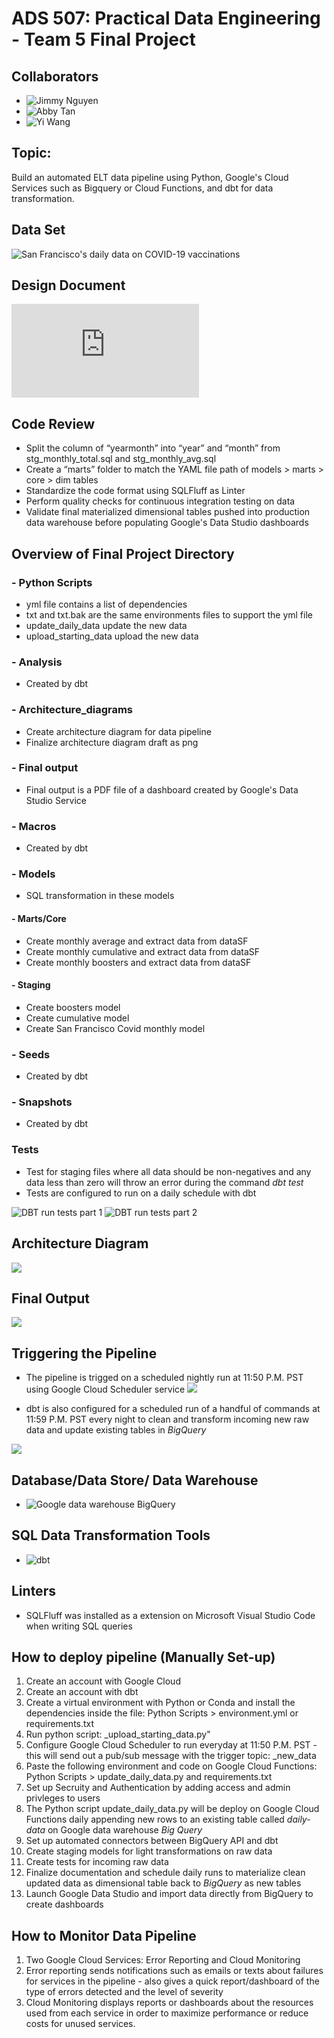 # ADS 507: Practical Data Engineering - Team 5 Final Project

## Collaborators
- ![Jimmy Nguyen](https://github.com/jimmy-nguyen-data-science)
- ![Abby Tan](https://github.com/Abby-Tan)
- ![Yi Wang](https://github.com/YiWang001)


## Topic:

Build an automated ELT data pipeline using Python, Google's Cloud Services such as Bigquery or Cloud Functions, and dbt for data transformation.

## Data Set

![San Francisco's daily data on COVID-19 vaccinations](https://data.sfgov.org/COVID-19/COVID-Vaccinations-Given-to-SF-Residents-Over-Time/bqge-2y7k)


## Design Document

![The design document illustrates the data pipeline in detail](https://github.com/jimmy-nguyen-data-science/SF-COVID19-Vaccinations-pipeline/blob/main/Final-Project-Report-Team-5.pdf)

## Code Review

-	Split the column of “yearmonth” into “year” and “month” from stg_monthly_total.sql and stg_monthly_avg.sql
-	Create a “marts” folder to match the YAML file path of models > marts > core > dim tables
-	Standardize the code format using SQLFluff as Linter
-	Perform quality checks for continuous integration testing on data 
-	Validate final materialized dimensional tables pushed into production data warehouse before populating Google's Data Studio dashboards


## Overview of Final Project Directory

### - Python Scripts

- yml file contains a list of dependencies
- txt and txt.bak are the same environments files to support the yml file
- update_daily_data update the new data 
- upload_starting_data upload the new data

### - Analysis

- Created by dbt

### - Architecture_diagrams

- Create architecture diagram for data pipeline
- Finalize architecture diagram draft as png


### - Final output 
- Final output is a PDF file of a dashboard created by Google's Data Studio Service 

### - Macros

- Created by dbt

### - Models

- SQL transformation in these models

#### - Marts/Core

- Create monthly average and extract data from dataSF
- Create monthly cumulative and extract data from dataSF
- Create monthly boosters and extract data from dataSF

#### - Staging

- Create boosters model
- Create cumulative model
- Create San Francisco Covid monthly model

### - Seeds

- Created by dbt

### - Snapshots

- Created by dbt

### Tests

- Test for staging files where all data should be non-negatives and any data less than zero will throw an error during the command _dbt test_ 
- Tests are configured to run on a daily schedule with dbt 

![DBT run tests part 1](https://github.com/jimmy-nguyen-data-science/SF-COVID19-Vaccinations-pipeline/blob/development-yi/tests/DBT%20run%20pass(1).png)
![DBT run tests part 2](https://github.com/jimmy-nguyen-data-science/SF-COVID19-Vaccinations-pipeline/blob/development-yi/tests/DBT%20run%20pass(2).png)


## Architecture Diagram 

![](https://github.com/jimmy-nguyen-data-science/SF-COVID19-Vaccinations-pipeline/blob/main/architecture_diagrams/final_draft_01.png)

## Final Output

![](https://github.com/jimmy-nguyen-data-science/SF-COVID19-Vaccinations-pipeline/blob/main/final%20output/Final%20Output%20as%20Dashboard.png)


## Triggering the Pipeline

- The pipeline is trigged on a scheduled nightly run at 11:50 P.M. PST using Google Cloud Scheduler service
![](https://github.com/jimmy-nguyen-data-science/SF-COVID19-Vaccinations-pipeline/blob/main/triggered%20pipeline/googel_cloud_scheduler_daily_schedule_triggered.PNG)


- dbt is also configured for a scheduled run of a handful of commands at 11:59 P.M. PST every night to clean and transform incoming new raw data and update existing tables in _BigQuery_

![](https://github.com/jimmy-nguyen-data-science/SF-COVID19-Vaccinations-pipeline/blob/main/triggered%20pipeline/dbt_daily_schedule_triggered.PNG)

## Database/Data Store/ Data Warehouse

- ![Google data warehouse BigQuery](https://cloud.google.com/bigquery)

## SQL Data Transformation Tools

- ![dbt](https://www.getdbt.com/)

## Linters

- SQLFluff was installed as a extension on Microsoft Visual Studio Code when writing SQL queries

##  How to deploy pipeline (Manually Set-up)

1. Create an account with Google Cloud 
2. Create an account with dbt 
3. Create a virtual environment with Python or Conda and install the dependencies inside the file: Python Scripts > environment.yml or requirements.txt 
4. Run python script: _upload_starting_data.py"
5. Configure Google Cloud Scheduler to run everyday at 11:50 P.M. PST - this will send out a pub/sub message with the trigger topic: _new_data
6. Paste the following environment and code on Google Cloud Functions: Python Scripts > update_daily_data.py and requirements.txt 
7. Set up Secruity and Authentication by adding access and admin privleges to users 
8. The Python script update_daily_data.py will be deploy on Google Cloud Functions daily appending new rows to an existing table called _daily-data_ on Google data warehouse _Big Query_
9. Set up automated connectors between BigQuery API and dbt 
10. Create staging models for light transformations on raw data 
11. Create tests for incoming raw data
12. Finalize documentation and schedule daily runs to materialize clean updated data as dimensional table back to _BigQuery_ as new tables
13. Launch Google Data Studio and import data directly from BigQuery to create dashboards 


## How to Monitor Data Pipeline 
1. Two Google Cloud Services: Error Reporting and Cloud Monitoring
2. Error reporting sends notifications such as emails or texts about failures for services in the pipeline - also gives a quick report/dashboard of the type of errors detected and the level of severity 
3. Cloud Monitoring displays reports or dashboards about the resources used from each service in order to maximize performance or reduce costs for unused services.

